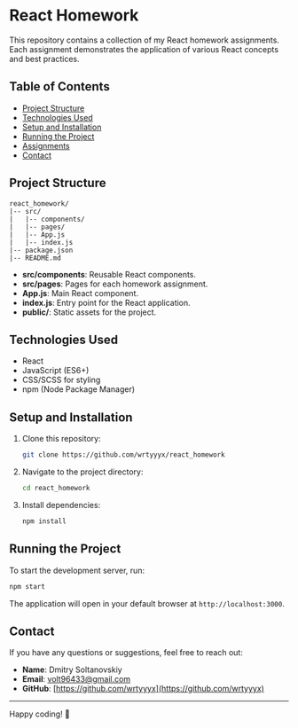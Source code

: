 # React Homework

This repository contains a collection of my React homework assignments. Each assignment demonstrates the application of various React concepts and best practices.

## Table of Contents

- [Project Structure](#project-structure)
- [Technologies Used](#technologies-used)
- [Setup and Installation](#setup-and-installation)
- [Running the Project](#running-the-project)
- [Assignments](#assignments)
- [Contact](#contact)

## Project Structure

```
react_homework/
|-- src/
|   |-- components/
|   |-- pages/
|   |-- App.js
|   |-- index.js
|-- package.json
|-- README.md
```

- **src/components**: Reusable React components.
- **src/pages**: Pages for each homework assignment.
- **App.js**: Main React component.
- **index.js**: Entry point for the React application.
- **public/**: Static assets for the project.

## Technologies Used

- React
- JavaScript (ES6+)
- CSS/SCSS for styling
- npm (Node Package Manager)

## Setup and Installation

1. Clone this repository:

   ```bash
   git clone https://github.com/wrtyyyx/react_homework
   ```

2. Navigate to the project directory:

   ```bash
   cd react_homework
   ```

3. Install dependencies:

   ```bash
   npm install
   ```

## Running the Project

To start the development server, run:

```bash
npm start
```

The application will open in your default browser at `http://localhost:3000`.

## Contact

If you have any questions or suggestions, feel free to reach out:

- **Name**: Dmitry Soltanovskiy
- **Email**: [volt96433@gmail.com](https://volt96433@gmail.com)
- **GitHub**: [https://github.com/wrtyyyx](https://github.com/wrtyyyx)

---

Happy coding! 🎉

